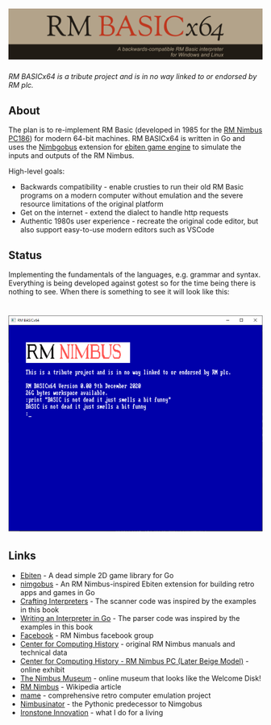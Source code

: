 # ![RM BASICx64](https://github.com/adamstimb/rmbasicx64/blob/main/docs/rmbasicx64BannerLarge.png)

_RM BASICx64 is a tribute project and is in no way linked to or endorsed by RM plc._

## About

The plan is to re-implement RM Basic (developed in 1985 for the [RM Nimbus PC186](https://en.wikipedia.org/wiki/RM_Nimbus)) for modern 64-bit machines.  RM BASICx64 is written in Go and uses the [Nimbgobus](https://github.com/adamstimb/nimgobus) extension for [ebiten game engine](https://ebiten.org) to simulate the inputs and outputs of the RM Nimbus.

High-level goals:

- Backwards compatibility - enable crusties to run their old RM Basic programs on a modern computer without emulation and the severe resource limitations of the original platform
- Get on the internet - extend the dialect to handle http requests
- Authentic 1980s user experience - recreate the original code editor, but also support easy-to-use modern editors such as VSCode

## Status

Implementing the fundamentals of the languages, e.g. grammar and syntax.  Everything is being developed against gotest so for the time being there is nothing to see.  When there is something to see it will look like this:

# ![editor](editor.png)

## Links

- [Ebiten](https://ebiten.org/) - A dead simple 2D game library for Go
- [nimgobus](https://github.com/adamstimb/nimgobus) - An RM Nimbus-inspired Ebiten extension for building retro apps and games in Go
- [Crafting Interpreters](https://craftinginterpreters.com/) - The scanner code was inspired by the examples in this book
- [Writing an Interpreter in Go](https://interpreterbook.com/) - The parser code was inspired by the examples in this book
- [Facebook](https://www.facebook.com/RMNimbus/) - RM Nimbus facebook group
- [Center for Computing History](http://www.computinghistory.org.uk/) - original RM Nimbus manuals and technical data
- [Center for Computing History - RM Nimbus PC (Later Beige Model)](http://www.computinghistory.org.uk/det/41537/RM-Nimbus-PC-(Later-Beige-Model)/) - online exhibit
- [The Nimbus Museum](https://thenimbus.co.uk/) - online museum that looks like the Welcome Disk!
- [RM Nimbus](https://en.wikipedia.org/wiki/RM_Nimbus) - Wikipedia article
- [mame](https://www.mamedev.org/) - comprehensive retro computer emulation project
- [Nimbusinator](https://github.com/adamstimb/nimbusinator) - the Pythonic predecessor to Nimgobus
- [Ironstone Innovation](https://ironstoneinnovation.eu) - what I do for a living